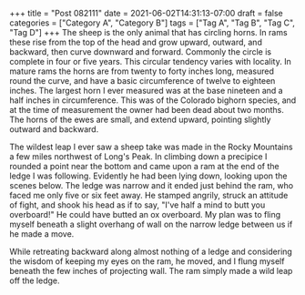 +++
title = "Post 082111"
date = 2021-06-02T14:31:13-07:00
draft = false
categories = ["Category A", "Category B"]
tags = ["Tag A", "Tag B", "Tag C", "Tag D"]
+++
The sheep is the only animal that has circling horns. In rams these rise from the top of the head and grow upward, outward, and backward, then curve downward and forward. Commonly the circle is complete in four or five years. This circular tendency varies with locality. In mature rams the horns are from twenty to forty inches long, measured round the curve, and have a basic circumference of twelve to eighteen inches. The largest horn I ever measured was at the base nineteen and a half inches in circumference. This was of the Colorado bighorn species, and at the time of measurement the owner had been dead about two months. The horns of the ewes are small, and extend upward, pointing slightly outward and backward.

The wildest leap I ever saw a sheep take was made in the Rocky Mountains a few miles northwest of Long's Peak. In climbing down a precipice I rounded a point near the bottom and came upon a ram at the end of the ledge I was following. Evidently he had been lying down, looking upon the scenes below. The ledge was narrow and it ended just behind the ram, who faced me only five or six feet away. He stamped angrily, struck an attitude of fight, and shook his head as if to say, "I've half a mind to butt you overboard!" He could have butted an ox overboard. My plan was to fling myself beneath a slight overhang of wall on the narrow ledge between us if he made a move.

While retreating backward along almost nothing of a ledge and considering the wisdom of keeping my eyes on the ram, he moved, and I flung myself beneath the few inches of projecting wall. The ram simply made a wild leap off the ledge.
